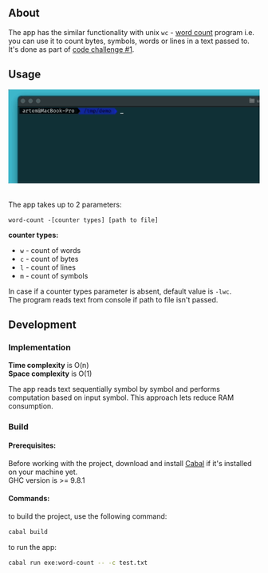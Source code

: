 ## About
The app has the similar functionality with unix `wc` - [word count](https://en.wikipedia.org/wiki/Wc_(Unix)) program i.e. you can use it to count bytes, symbols, words or lines in a text passed to.  
It's done as part of [code challenge #1](https://codingchallenges.substack.com/p/coding-challenge-1).  

## Usage

<img src="https://raw.githubusercontent.com/izebit/code-challenges/74db0d657f9eacbf50f21d2e6ea518a85ccd70df/1-word-count/demo/demo.gif" alt="gif">
<br/>
<br/>

The app takes up to 2 parameters:  
```
word-count -[counter types] [path to file]
```

**counter types:**
- `w` - count of words
- `c` - count of bytes
- `l` - count of lines
- `m` - count of symbols


In case if a counter types parameter is absent, default value is `-lwc`.  
The program reads text from console if path to file isn't passed.


## Development 
### Implementation
**Time complexity** is O(n)  
**Space complexity** is O(1) 

The app reads text sequentially symbol by symbol and performs computation based on input symbol. This approach lets reduce RAM consumption. 

### Build

#### Prerequisites:
Before working with the project, download and install [Cabal](https://cabal.readthedocs.io/en/stable/index.html) if it's installed on your machine yet.  
GHC version is >= 9.8.1

#### Commands:

to build the project, use the following command:  
```bash
cabal build
```

to run the app:  
```bash
cabal run exe:word-count -- -c test.txt
```
